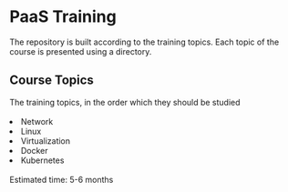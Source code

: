 <h1> PaaS Training </h1>
The repository is built according to the training topics. Each topic of the course is presented using a directory.

<h2>Course Topics</h2>
The training topics, in the order which they should be studied
<br></br>
<li> Network
<li> Linux
<li> Virtualization
<li> Docker
<li> Kubernetes
<br></br>
Estimated time: 5-6 months
